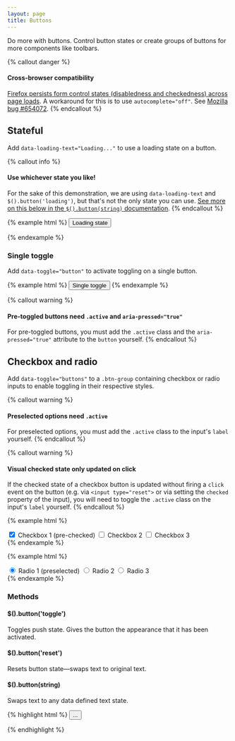 ```yaml
---
layout: page
title: Buttons
---
```



Do more with buttons. Control button states or create groups of buttons for more components like toolbars.

{% callout danger %}
#### Cross-browser compatibility

[Firefox persists form control states (disabledness and checkedness) across page loads](https://github.com/twbs/bootstrap/issues/793). A workaround for this is to use `autocomplete="off"`. See [Mozilla bug #654072](https://bugzilla.mozilla.org/show_bug.cgi?id=654072).
{% endcallout %}


## Stateful

Add `data-loading-text="Loading..."` to use a loading state on a button.

{% callout info %}
#### Use whichever state you like!

For the sake of this demonstration, we are using `data-loading-text` and `$().button('loading')`, but that's not the only state you can use. [See more on this below in the `$().button(string)` documentation](#buttons-methods).
{% endcallout %}

{% example html %}
<button type="button" id="myButton" data-loading-text="Loading..." class="btn btn-primary" autocomplete="off">
  Loading state
</button>
<script>
  $('#myButton').on('click', function () {
    var $btn = $(this).button('loading')
    // business logic...
    $btn.button('reset')
  })
</script>
{% endexample %}

### Single toggle

Add `data-toggle="button"` to activate toggling on a single button.

{% example html %}
<button type="button" class="btn btn-primary" data-toggle="button" aria-pressed="false" autocomplete="off">
  Single toggle
</button>
{% endexample %}

{% callout warning %}
#### Pre-toggled buttons need `.active` and `aria-pressed="true"`

For pre-toggled buttons, you must add the `.active` class and the `aria-pressed="true"` attribute to the `button` yourself.
{% endcallout %}

## Checkbox and radio

Add `data-toggle="buttons"` to a `.btn-group` containing checkbox or radio inputs to enable toggling in their respective styles.

{% callout warning %}
#### Preselected options need `.active`

For preselected options, you must add the `.active` class to the input's `label` yourself.
{% endcallout %}

{% callout warning %}
#### Visual checked state only updated on click

If the checked state of a checkbox button is updated without firing a `click` event on the button (e.g. via `<input type="reset">` or via setting the `checked` property of the input), you will need to toggle the `.active` class on the input's `label` yourself.
{% endcallout %}

{% example html %}
<div class="bd-example">
  <div class="btn-group" data-toggle="buttons">
    <label class="btn btn-primary active">
      <input type="checkbox" checked autocomplete="off"> Checkbox 1 (pre-checked)
    </label>
    <label class="btn btn-primary">
      <input type="checkbox" autocomplete="off"> Checkbox 2
    </label>
    <label class="btn btn-primary">
      <input type="checkbox" autocomplete="off"> Checkbox 3
    </label>
  </div>
</div>
{% endexample %}

{% example html %}
<div class="btn-group" data-toggle="buttons">
  <label class="btn btn-primary active">
    <input type="radio" name="options" id="option1" autocomplete="off" checked> Radio 1 (preselected)
  </label>
  <label class="btn btn-primary">
    <input type="radio" name="options" id="option2" autocomplete="off"> Radio 2
  </label>
  <label class="btn btn-primary">
    <input type="radio" name="options" id="option3" autocomplete="off"> Radio 3
  </label>
</div>
{% endexample %}

### Methods

#### $().button('toggle')

Toggles push state. Gives the button the appearance that it has been activated.

#### $().button('reset')

Resets button state—swaps text to original text.

#### $().button(string)

Swaps text to any data defined text state.

{% highlight html %}
<button type="button" id="myStateButton" data-complete-text="finished!" class="btn btn-primary" autocomplete="off">
  ...
</button>
<script>
  $('#myStateButton').on('click', function () {
    $(this).button('complete') // button text will be "finished!"
  })
</script>
{% endhighlight %}

